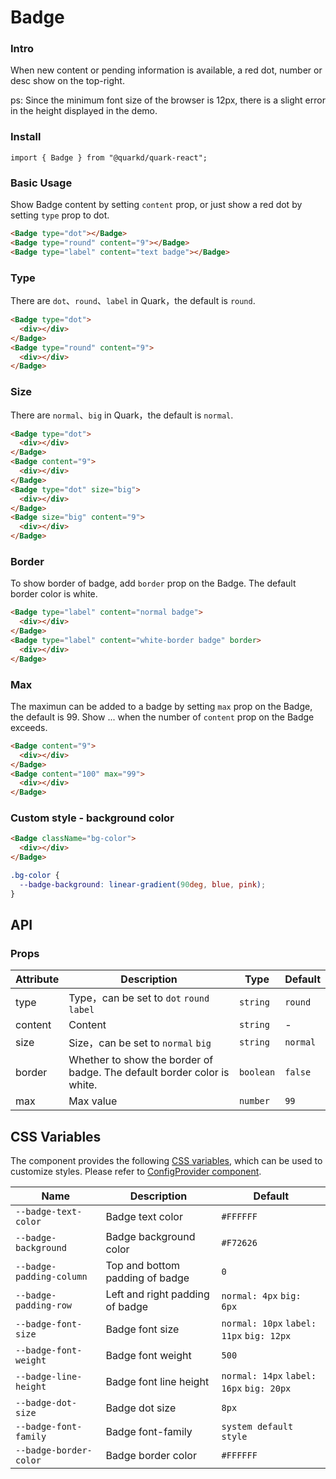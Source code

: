 # Badge

### Intro

When new content or pending information is available, a red dot, number or desc show on the top-right.

ps: Since the minimum font size of the browser is 12px, there is a slight error in the height displayed in the demo.

### Install

```tsx
import { Badge } from "@quarkd/quark-react";
```

### Basic Usage

Show Badge content by setting `content` prop, or just show a red dot by setting `type` prop to dot.

```html
<Badge type="dot"></Badge>
<Badge type="round" content="9"></Badge>
<Badge type="label" content="text badge"></Badge>
```

### Type

There are `dot`、`round`、`label` in Quark，the default is `round`.

```html
<Badge type="dot">
  <div></div>
</Badge>
<Badge type="round" content="9">
  <div></div>
</Badge>
```

### Size

There are `normal`、`big` in Quark，the default is `normal`.

```html
<Badge type="dot">
  <div></div>
</Badge>
<Badge content="9">
  <div></div>
</Badge>
<Badge type="dot" size="big">
  <div></div>
</Badge>
<Badge size="big" content="9">
  <div></div>
</Badge>
```

### Border

To show border of badge, add `border` prop on the Badge. The default border color is white.

```html
<Badge type="label" content="normal badge">
  <div></div>
</Badge>
<Badge type="label" content="white-border badge" border>
  <div></div>
</Badge>
```

### Max

The maximun can be added to a badge by setting `max` prop on the Badge, the default is 99. Show ... when the number of `content` prop on the Badge exceeds.

```html
<Badge content="9">
  <div></div>
</Badge>
<Badge content="100" max="99">
  <div></div>
</Badge>
```

### Custom style - background color

```html
<Badge className="bg-color">
  <div></div>
</Badge>
```

```css
.bg-color {
  --badge-background: linear-gradient(90deg, blue, pink);
}
```

## API

### Props

| Attribute | Description                                                             | Type      | Default  |
| --------- | ----------------------------------------------------------------------- | --------- | -------- |
| type      | Type，can be set to `dot` `round` `label`                               | `string`  | `round`  |
| content   | Content                                                                 | `string`  | -        |
| size      | Size，can be set to `normal` `big`                                      | `string`  | `normal` |
| border    | Whether to show the border of badge. The default border color is white. | `boolean` | `false`  |
| max       | Max value                                                               | `number`  | `99`     |

## CSS Variables

The component provides the following [CSS variables](https://developer.mozilla.org/zh-CN/docs/Web/CSS/Using_CSS_custom_properties), which can be used to customize styles. Please refer to [ConfigProvider component](#/zh-CN/guide/theme).

| Name                     | Description                     | Default                                  |
| ------------------------ | ------------------------------- | ---------------------------------------- |
| `--badge-text-color`     | Badge text color                | `#FFFFFF`                                |
| `--badge-background`     | Badge background color          | `#F72626`                                |
| `--badge-padding-column` | Top and bottom padding of badge | `0`                                      |
| `--badge-padding-row`    | Left and right padding of badge | `normal: 4px` `big: 6px`                 |
| `--badge-font-size`      | Badge font size                 | `normal: 10px` `label: 11px` `big: 12px` |
| `--badge-font-weight`    | Badge font weight               | `500`                                    |
| `--badge-line-height`    | Badge font line height          | `normal: 14px` `label: 16px` `big: 20px` |
| `--badge-dot-size`       | Badge dot size                  | `8px`                                    |
| `--badge-font-family`    | Badge font-family               | `system default style`                   |
| `--badge-border-color`   | Badge border color              | `#FFFFFF`                                |

